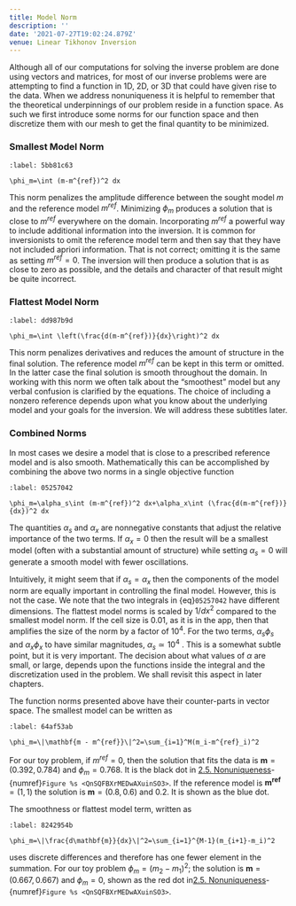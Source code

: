 ```yaml
---
title: Model Norm
description: ''
date: '2021-07-27T19:02:24.879Z'
venue: Linear Tikhonov Inversion
---
```


Although all of our computations for solving the inverse problem are done using vectors and matrices, for most of our inverse problems were are attempting to find a function in 1D, 2D, or 3D that could have given rise to the data. When we address nonuniqueness it is helpful to remember that the theoretical underpinnings of our problem reside in a function space. As such we first introduce some norms for our function space and then discretize them with our mesh to get the final quantity to be minimized.

### Smallest Model Norm

```{math}
:label: 5bb81c63

\phi_m=\int (m-m^{ref})^2 dx
```

This norm penalizes the amplitude difference between the sought model $m$ and the reference model $m^{ref}$. Minimizing $\phi_m$ produces a solution that is close to $m^{ref}$ everywhere on the domain. Incorporating $m^{ref}$ a powerful way to include additional information into the inversion. It is common for inversionists to omit the reference model term and then say that they have not included apriori information. That is not correct; omitting it is the same as setting $m^{ref}=0$. The inversion will then produce a solution that is as close to zero as possible, and the details and character of that result might be quite incorrect.

### Flattest Model Norm

```{math}
:label: dd987b9d

\phi_m=\int \left(\frac{d(m-m^{ref})}{dx}\right)^2 dx
```

This norm penalizes derivatives and reduces the amount of structure in the final solution. The reference model $m^{ref}$ can be kept in this term or omitted. In the latter case the final solution is smooth throughout the domain. In working with this norm we often talk about the “smoothest” model but any verbal confusion is clarified by the equations. The choice of including a nonzero reference depends upon what you know about the underlying model and your goals for the inversion. We will address these subtitles later.

### Combined Norms

In most cases we desire a model that is close to a prescribed reference model and is also smooth. Mathematically this can be accomplished by combining the above two norms in a single objective function

```{math}
:label: 05257042

\phi_m=\alpha_s\int (m-m^{ref})^2 dx+\alpha_x\int (\frac{d(m-m^{ref})}{dx})^2 dx
```

The quantities $\alpha_s$ and $\alpha_x$ are nonnegative constants that adjust the relative importance of the two terms. If $\alpha_x=0$ then the result will be a smallest model (often with a substantial amount of structure) while setting $\alpha_s=0$ will generate a smooth model with fewer oscillations.

Intuitively, it might seem that if $\alpha_s = \alpha_x$ then the components of the model norm are equally important in controlling the final model. However, this is not the case. We note that the two integrals in {eq}`05257042` have different dimensions. The flattest model norms is scaled by $1/{dx^2}$ compared to the smallest model norm. If the cell size is 0.01, as it is in the app, then that amplifies the size of the norm by a factor of $10^4$. For the two terms, $\alpha_s \phi_s$ and $\alpha_x \phi_x$ to have similar magnitudes, $\alpha_s \simeq 10^4$ . This is a somewhat subtle point, but it is very important. The decision about what values of $\alpha$ are small, or large, depends upon the functions inside the integral and the discretization used in the problem. We shall revisit this aspect in later chapters.

The function norms presented above have their counter-parts in vector space. The smallest model can be written as

```{math}
:label: 64af53ab

\phi_m=\|\mathbf{m - m^{ref}}\|^2=\sum_{i=1}^M(m_i-m^{ref}_i)^2
```

For our toy problem, if $m^{ref}=0$, then the solution that fits the data is $\mathbf{m} = (0.392, 0.784)$ and $\phi_m = 0.768$. It is the black dot in [2.5. Nonuniqueness](oxa:VNMrkxzChhdveZyf6lmb/GnzA9JWkZwIOCRGpfoEU '2.5. Nonuniqueness')-{numref}`Figure %s <QnSQFBXrMEDwAXuinSO3>`. If the reference model is $\mathbf{m^{ref}}=(1, 1)$ the solution is $\mathbf{m} = (0.8, 0.6)$ and 0.2. It is shown as the blue dot.

The smoothness or flattest model term, written as

```{math}
:label: 8242954b

\phi_m=\|\frac{d\mathbf{m}}{dx}\|^2=\sum_{i=1}^{M-1}(m_{i+1}-m_i)^2
```

uses discrete differences and therefore has one fewer element in the summation. For our toy problem $\phi_m=(m_2-m_1)^2$; the solution is $\mathbf{m} = (0.667, 0.667)$ and $\phi_m = 0$, shown as the red dot in[2.5. Nonuniqueness](oxa:VNMrkxzChhdveZyf6lmb/GnzA9JWkZwIOCRGpfoEU '2.5. Nonuniqueness')-{numref}`Figure %s <QnSQFBXrMEDwAXuinSO3>`.
